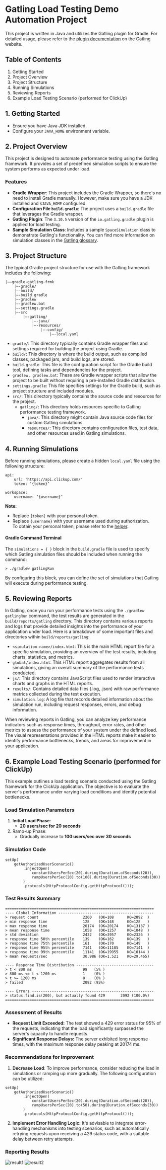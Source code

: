 # Gatling Load Testing Demo Automation Project

This project is written in Java and utilizes the Gatling plugin for Gradle. For detailed usage, please refer to the [plugin documentation](https://docs.gatling.io/reference/integrations/build-tools/gradle-plugin/) on the Gatling website.<br/>

## Table of Contents
1. Getting Started<br/>
2. Project Overview<br/>
3. Project Structure<br/>
4. Running Simulations<br/>
5. Reviewing Reports<br/>
6. Example Load Testing Scenario (performed for ClickUp)<br/>

## 1. Getting Started
- Ensure you have Java JDK installed.<br/>
- Configure your `JAVA_HOME` environment variable.<br/>

## 2. Project Overview
This project is designed to automate performance testing using the Gatling framework. It provides a set of predefined simulation scripts to ensure the system performs as expected under load.<br/>

### Features
- **Gradle Wrapper**: This project includes the Gradle Wrapper, so there's no need to install Gradle manually. However, make sure you have a JDK installed and `$JAVA_HOME` configured.<br/>
- **Configuration File `build.gradle`**: The project uses a `build.gradle` file that leverages the Gradle wrapper.<br/>
- **Gatling Plugin**: The `3.10.5` version of the `io.gatling.gradle` plugin is applied for load testing.<br/>
- **Sample Simulation Class**: Includes a sample `SpaceSimulation` class to demonstrate Gatling's functionality. You can find more information on simulation classes in the [Gatling glossary](https://docs.gatling.io/reference/glossary/).<br/>

## 3. Project Structure
The typical Gradle project structure for use with the Gatling framework includes the following:<br/>
```
|——gradle-gatling-frmk
    |—-gradle/
    |—-build/
    |—-build.gradle
    |—-gradlew
    |—-gradlew.bat
    |—-settings.gradle
    |—-src
        |—-gatling/
            |—-java/
            |—-resources/
                |—-config/
                    |—-local.yaml
```
* `gradle/`: This directory typically contains Gradle wrapper files and settings required for building the project using Gradle.<br/>
* `build/`: This directory is where the build output, such as compiled classes, packaged jars, and build logs, are stored.<br/>
* `build.gradle`: This file is the configuration script for the Gradle build tool, defining tasks and dependencies for the project.<br/>
* `gradlew, gradlew.bat`: These are Gradle wrapper scripts that allow the project to be built without requiring a pre-installed Gradle distribution.<br/>
* `settings.gradle`: This file specifies settings for the Gradle build, such as project structure and included modules.<br/>
* `src/`: This directory typically contains the source code and resources for the project.<br/>
  * `gatling/`: This directory holds resources specific to Gatling performance testing framework.<br/>
    * `java/`: This directory might contain Java source code files for custom Gatling simulations.<br/>
    * `resources/`: This directory contains configuration files, test data, and other resources used in Gatling simulations.<br/>

## 4. Running Simulations
Before running simulations, please create a hidden `local.yaml` file using the following structure:<br/>
```
api:
    url: 'https://api.clickup.com/'
    token: ‘{token}’

workspace:
    username: ‘{username}’
```
**Note:**
* Replace `{token}` with your personal token.<br/>
* Replace `{username}` with your username used during authorization.<br/>
  To obtain your personal token, please refer to the [helper](https://help.clickup.com/hc/en-us/articles/6303426241687-Use-the-ClickUp-API).<br/>

#### Gradle Command Terminal
The `simulations = { }` block in the `build.gradle` file is used to specify which Gatling simulation files should be included when running the command:<br/>

    > ./gradlew gatlingRun 
By configuring this block, you can define the set of simulations that Gatling will execute during performance testing.<br/>

## 5. Reviewing Reports
In Gatling, once you run your performance tests using the `./gradlew gatlingRun` command, the test results are generated in the `build/reports/gatling` directory. This directory contains various reports and logs that provide detailed insights into the performance of your application under load. Here is a breakdown of some important files and directories within `build/reports/gatling`:<br/>
* `<simulation-name>/index.html`: This is the main HTML report file for a specific simulation, providing an overview of the test results, including charts, statistics, and metrics.<br/>
* `global/index.html`: This HTML report aggregates results from all simulations, giving an overall summary of the performance tests conducted.<br/>
* `js/`: This directory contains JavaScript files used to render interactive charts and graphs in the HTML reports.<br/>
* `results/`: Contains detailed data files (.log, .json) with raw performance metrics collected during the test execution.<br/>
* `simulation.log`: A log file that records detailed information about the simulation run, including request responses, errors, and debug information.<br/>

When reviewing reports in Gatling, you can analyze key performance indicators such as response times, throughput, error rates, and other metrics to assess the performance of your system under the defined load. The visual representations provided in the HTML reports make it easier to identify performance bottlenecks, trends, and areas for improvement in your application.<br/>

## 6. Example Load Testing Scenario (performed for ClickUp)
This example outlines a load testing scenario conducted using the Gatling framework for the ClickUp application. The objective is to evaluate the server's performance under varying load conditions and identify potential bottlenecks.<br/>

### Load Simulation Parameters
1. **Initial Load Phase**: 
    * **20 users/sec for 20 seconds**
2. Ramp-up Phase:
    * Gradually increase to **100 users/sec over 30 seconds**

### Simulation Code
```
setUp(
    getAuthorizedUserScenario()
        .injectOpen(
            constantUsersPerSec(20).during(Duration.ofSeconds(20)),
            rampUsersPerSec(20).to(100).during(Duration.ofSeconds(30))
        )
        .protocols(HttpProtocolConfig.getHttpProtocol()));
```

### Test Results Summary
```
===================================================================
---- Global Information -------------------------------------------
> request count                    2200   (OK=108      KO=2092  )
> min response time                128    (OK=148      KO=128   )
> max response time                20174  (OK=20174    KO=13137 )
> mean response time               1058   (OK=1257     KO=1048  )
> std deviation                    2432   (OK=3957     KO=2326  )
> response time 50th percentile    139    (OK=162      KO=139   )
> response time 75th percentile    161    (OK=170      KO=149   )
> response time 95th percentile    7141   (OK=11185    KO=7141  )
> response time 99th percentile    11141  (OK=19955    KO=10144 )
> mean requests/sec                30.986 (OK=1.521    KO=29.465)

---- Response Time Distribution -----------------------------------
> t < 800 ms                       99   (5% )
> 800 ms <= t < 1200 ms            1    (0% )
> t >= 1200 ms                     8    (0% )
> failed                           2092 (95%)

---- Errors -------------------------------------------------------
> status.find.is(200), but actually found 429       2092 (100.0%)
===================================================================
```

### Assessment of Results
* **Request Limit Exceeded:** The test showed a 429 error status for 95% of the requests, indicating that the load significantly surpassed the server's capacity to handle requests.<br/>
* **Significant Response Delays:** The server exhibited long response times, with the maximum response delay peaking at 20174 ms.<br/>

### Recommendations for Improvement
1. **Decrease Load:** To improve performance, consider reducing the load in simulations or ramping up more gradually. The following configuration can be utilized:<br/>
```
setUp(
    getAuthorizedUserScenario()
        .injectOpen(
            constantUsersPerSec(20).during(Duration.ofSeconds(20)),
            rampUsersPerSec(20).to(50).during(Duration.ofSeconds(30))
        )
        .protocols(HttpProtocolConfig.getHttpProtocol()));
```
2. **Implement Error Handling Logic:** It's advisable to integrate error-handling mechanisms into testing scenarios, such as automatically retrying requests upon receiving a 429 status code, with a suitable delay between retry attempts.<br/>

### Reporting Results
![result1](https://github.com/user-attachments/assets/186e2f6d-3148-45b4-ab8e-97e3b6c42408)
![result2](https://github.com/user-attachments/assets/16cb374a-e493-4108-893d-5f047e62fff4)
